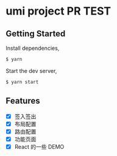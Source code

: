 # umi project PR TEST

## Getting Started

Install dependencies,

```bash
$ yarn
```

Start the dev server,

```bash
$ yarn start
```

## Features

* [x] 签入签出
* [x] 布局配置
* [X] 路由配置
* [x] 功能页面
* [x] React 的一些 DEMO
